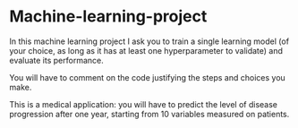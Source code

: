 # Machine-learning-project

In this machine learning project I ask you to train a single learning model (of your choice, as long as it has at least one hyperparameter to validate) and evaluate its performance.

You will have to comment on the code justifying the steps and choices you make.

This is a medical application: you will have to predict the level of disease progression after one year, starting from 10 variables measured on patients.
